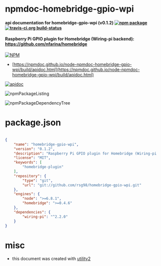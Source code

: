 # npmdoc-homebridge-gpio-wpi

#### api documentation for  homebridge-gpio-wpi (v0.1.2)  [![npm package](https://img.shields.io/npm/v/npmdoc-homebridge-gpio-wpi.svg?style=flat-square)](https://www.npmjs.org/package/npmdoc-homebridge-gpio-wpi) [![travis-ci.org build-status](https://api.travis-ci.org/npmdoc/node-npmdoc-homebridge-gpio-wpi.svg)](https://travis-ci.org/npmdoc/node-npmdoc-homebridge-gpio-wpi)

#### Raspberry Pi GPIO plugin for Homebridge (Wiring-pi backend): https://github.com/nfarina/homebridge

[![NPM](https://nodei.co/npm/homebridge-gpio-wpi.png?downloads=true&downloadRank=true&stars=true)](https://www.npmjs.com/package/homebridge-gpio-wpi)

- [https://npmdoc.github.io/node-npmdoc-homebridge-gpio-wpi/build/apidoc.html](https://npmdoc.github.io/node-npmdoc-homebridge-gpio-wpi/build/apidoc.html)

[![apidoc](https://npmdoc.github.io/node-npmdoc-homebridge-gpio-wpi/build/screenCapture.buildCi.browser.%252Ftmp%252Fbuild%252Fapidoc.html.png)](https://npmdoc.github.io/node-npmdoc-homebridge-gpio-wpi/build/apidoc.html)

![npmPackageListing](https://npmdoc.github.io/node-npmdoc-homebridge-gpio-wpi/build/screenCapture.npmPackageListing.svg)

![npmPackageDependencyTree](https://npmdoc.github.io/node-npmdoc-homebridge-gpio-wpi/build/screenCapture.npmPackageDependencyTree.svg)



# package.json

```json

{
    "name": "homebridge-gpio-wpi",
    "version": "0.1.2",
    "description": "Raspberry Pi GPIO plugin for Homebridge (Wiring-pi backend): https://github.com/nfarina/homebridge",
    "license": "MIT",
    "keywords": [
        "homebridge-plugin"
    ],
    "repository": {
        "type": "git",
        "url": "git://github.com/rsg98/homebridge-gpio-wpi.git"
    },
    "engines": {
        "node": ">=6.8.1",
        "homebridge": ">=0.4.6"
    },
    "dependencies": {
        "wiring-pi": "^2.2.0"
    }
}
```



# misc
- this document was created with [utility2](https://github.com/kaizhu256/node-utility2)
